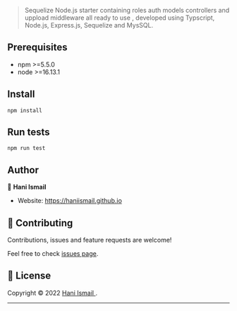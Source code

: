 

> Sequelize Node.js starter containing roles auth models controllers and uppload middleware all ready to use , developed using Typscript, Node.js, Express.js, Sequelize and MysSQL.

## Prerequisites

- npm >=5.5.0
- node >=16.13.1

## Install

```
npm install
```

## Run tests

```
npm run test
```

## Author

👤 **Hani Ismail**

- Website: https://haniismail.github.io

## 🤝 Contributing

Contributions, issues and feature requests are welcome!

Feel free to check [issues page](https://haniismail.github.io). 

## 📝 License

Copyright © 2022 [Hani Ismail ](https://haniismail.github.io).


---
